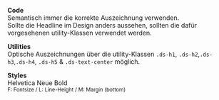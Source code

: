 __Code__  
Semantisch immer die korrekte Auszeichnung verwenden.  
Sollte die Headline im Design anders aussehen, sollten die dafür vorgesehenen utility-Klassen verwendet werden.  

__Utilities__  
Optische Auszeichnungen über die utility-Klassen `.ds-h1`, `.ds-h2`,`.ds-h3`,`.ds-h4`, `.ds-h5` & `.ds-text-center` möglich.

__Styles__  
Helvetica Neue Bold   
<small>F: Fontsize / L: Line-Height / M: Margin (bottom)</small>

